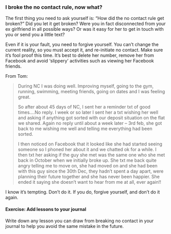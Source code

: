 ### I broke the no contact rule, now what?

The first thing you need to ask yourself is: “How did the no contact rule get broken?” Did you let it get broken? Were you in fact disconnected from your ex girlfriend in all possible ways? Or was it easy for her to get in touch with you or send you a little text?

Even if it is your fault, you need to forgive yourself. You can’t change the current reality, so you must accept it, and re-initiate no contact. Make sure it’s fool proof this time. It’s best to delete her number, remove her from Facebook and avoid ‘slippery’ activities such as viewing her Facebook friends.

From Tom:

> During NC I was doing well. Improving myself, going to the gym, running, swimming, meeting friends, going on dates and I was feeling great.
> 
> So after about 45 days of NC, I sent her a reminder txt of good times….No reply. I week or so later I sent her a txt wishing her well and asking if anything got sorted with our deposit situation on the flat we shared. Again no reply until about a week later – 3rd feb, she got back to me wishing me well and telling me everything had been sorted.
> 
> I then noticed on Facebook that it looked like she had started seeing someone so I phoned her about it and we chatted ok for a while. I then txt her asking if the guy she met was the same one who she met back in October when we initially broke up. She txt me back quite angry telling me to move on, she had moved on and she had been with this guy since the 30th Dec, they hadn’t spent a day apart, were planning their future together and she has never been happier. She ended it saying she doesn’t want to hear from me at all, ever again!!

I know it’s tempting. Don’t do it. If you do, forgive yourself, and don’t do it again.

#### Exercise: Add lessons to your journal

Write down any lesson you can draw from breaking no contact in your journal to help you avoid the same mistake in the future.